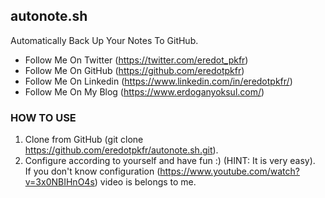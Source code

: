 ## autonote.sh
Automatically Back Up Your Notes To GitHub.

- Follow Me On Twitter (https://twitter.com/eredot_pkfr)
- Follow Me On GitHub (https://github.com/eredotpkfr)
- Follow Me On Linkedin (https://www.linkedin.com/in/eredotpkfr/)
- Follow Me On My Blog (https://www.erdoganyoksul.com/)

### HOW TO USE
1. Clone from GitHub (git clone https://github.com/eredotpkfr/autonote.sh.git).
2. Configure according to yourself and have fun :) (HINT: It is very easy).                     
If you don't know configuration (https://www.youtube.com/watch?v=3x0NBIHnO4s) video is belongs to me.               
